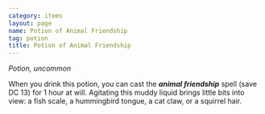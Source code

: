 ```yaml
---
category: items
layout: page
name: Potion of Animal Friendship 
tag: potion
title: Potion of Animal Friendship 
---
```


_Potion, uncommon_ 

When you drink this potion, you can cast the **_animal friendship_** spell (save DC 13) for 1 hour at will. Agitating this muddy liquid brings little bits into view: a fish scale, a hummingbird tongue, a cat claw, or a squirrel hair. 
